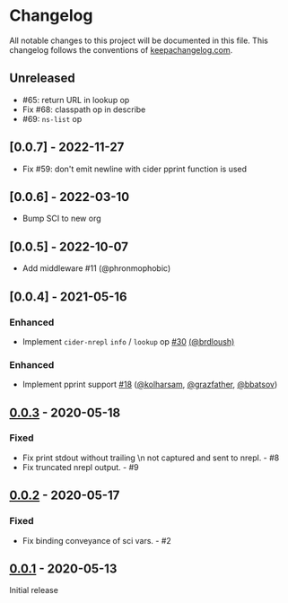 # Changelog

All notable changes to this project will be documented in this file. This changelog follows the conventions of [keepachangelog.com](http://keepachangelog.com/).

## Unreleased

- #65: return URL in lookup op
- Fix #68: classpath op in describe
- #69: `ns-list` op

## [0.0.7] - 2022-11-27

- Fix #59: don't emit newline with cider pprint function is used

## [0.0.6] - 2022-03-10

- Bump SCI to new org

## [0.0.5] - 2022-10-07

- Add middleware #11 (@phronmophobic)

## [0.0.4] - 2021-05-16

### Enhanced

- Implement `cider-nrepl` `info` / `lookup` op [#30](https://github.com/babashka/babashka.nrepl/issues/30) [(@brdloush)](https://github.com/brdloush)

### Enhanced

- Implement pprint support [#18](https://github.com/babashka/babashka.nrepl/issues/18) ([@kolharsam](https://github.com/kolharsam), [@grazfather](https://github.com/grazfather), [@bbatsov](https://github.com/bbatsov))

## [0.0.3] - 2020-05-18

### Fixed
- Fix print stdout without trailing \n not captured and sent to nrepl. - #8
- Fix truncated nrepl output. - #9

## [0.0.2] - 2020-05-17

### Fixed
- Fix binding conveyance of sci vars. - #2

## [0.0.1] - 2020-05-13
Initial release

[Unreleased]: https://github.com/babashka/babashka.nrepl/compare/v0.0.3...HEAD
[0.0.3]: https://github.com/babashka/babashka.nrepl/compare/v0.0.2...v0.0.3
[0.0.2]: https://github.com/babashka/babashka.nrepl/compare/v0.0.1...v0.0.2
[0.0.1]: https://github.com/babashka/babashka.nrepl/tree/v0.0.1
